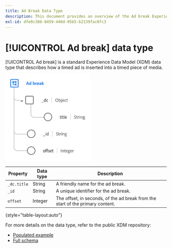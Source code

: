 ```yaml
---
title: Ad Break Data Type
description: This document provides an overview of the Ad break Experience Data Model (XDM) data type.
exl-id: dfe0c386-8459-440d-95b5-b2139fac0fc3
---
```

# [!UICONTROL Ad break] data type

[!UICONTROL Ad break] is a standard Experience Data Model (XDM) data type that describes how a timed ad is inserted into a timed piece of media.

![Data type structure](../images/data-types/ad-break.png)

| Property | Data type | Description |
| --- | --- | --- |
| `_dc.title` | String | A friendly name for the ad break. |
| `_id` | String | A unique identifier for the ad break. |
| `offset` | Integer | The offset, in seconds, of the ad break from the start of the primary content. |

{style="table-layout:auto"}

For more details on the data type, refer to the public XDM repository:

* [Populated example](https://github.com/adobe/xdm/blob/master/components/datatypes/marketing/advertising-break.example.1.json)
* [Full schema](https://github.com/adobe/xdm/blob/master/components/datatypes/marketing/advertising-break.schema.json)
